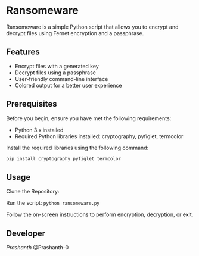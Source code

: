 # Ransomeware


Ransomeware is a simple Python script that allows you to encrypt and decrypt files using Fernet encryption and a passphrase.

## Features

- Encrypt files with a generated key
- Decrypt files using a passphrase
- User-friendly command-line interface
- Colored output for a better user experience

## Prerequisites

Before you begin, ensure you have met the following requirements:

- Python 3.x installed
- Required Python libraries installed: cryptography, pyfiglet, termcolor

Install the required libraries using the following command:

```bash
pip install cryptography pyfiglet termcolor 
```

## Usage

Clone the Repository:
  
Run the script:
  ```python ransomeware.py```

Follow the on-screen instructions to perform encryption, decryption, or exit.

## Developer

_Prashanth_ @Prashanth-0

